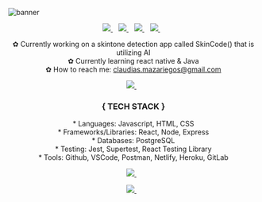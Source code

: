 <!-- <p align="center"> -->
  ![banner](https://res.cloudinary.com/techhire/image/upload/v1621972435/Pink_and_Peach_Technology_LinkedIn_Banner-2_not36p.gif)

<p align='center'>
  
<a href="https://www.linkedin.com/in/claudia-mazariegos/" target="_blank">
    <img src="https://img.shields.io/badge/linkedin-%230077B5.svg?&style=for-the-badge&logo=linkedin&logoColor=cyan" />
  </a>&nbsp;&nbsp;
 
 <a href="https://twitter.com/cmazariegos44" target="_blank">
    <img src="https://img.shields.io/badge/Twitter-1DA1F2?style=for-the-badge&logo=twitter&logoColor=cyan" />        
  </a>&nbsp;&nbsp;
  
 <a href="https://instagram.com/claudiamaza44" target="_blank">
    <img src="https://img.shields.io/badge/instagram-%23E4405F.svg?&style=for-the-badge&logo=instagram&logoColor=cyan" padding='none'/>        
  </a>&nbsp;&nbsp;
  
   <a href="https://claudiatech.com/" target="_blank">
    <img src="https://img.shields.io/badge/-Portfolio-green?&style=for-the-badge&logo=none&logoColor=green" padding='none'/>        
  </a>&nbsp;&nbsp;
  
  
  
 </p> 


<p align='center'>
✿ Currently working on a skintone detection app called SkinCode() that is utilizing AI
<br>
✿  Currently learning react native & Java
<br>
  ✿  How to reach me: <a href = "mailto: claudias.mazariegos@gmail.com">claudias.mazariegos@gmail.com</a>
</p>

 <p float="left" align="center">
<a href="https://github.com/cmazariegos44/github-readme-stats">
  <img src="https://github-readme-stats.vercel.app/api?username=cmazariegos44&theme=pink&count_private=true&show_icons=true&hide=stars,issues" with="40%" />
 </a>&nbsp;&nbsp;
  </p>

<h3 align='center'>{ TECH STACK }</h3> 
<p align="center"> 
* Languages: Javascript, HTML, CSS
</br>
* Frameworks/Libraries: React, Node, Express 
</br>
* Databases: PostgreSQL
</br>
* Testing: Jest, Supertest, React Testing Library
</br>
* Tools: Github, VSCode, Postman, Netlify, Heroku, GitLab
</p>

<p align="center">
 <a href="https://github.com/cmazariegos44/github-readme-stats">
 <img src="https://github-readme-stats.vercel.app/api/top-langs/?username=cmazariegos44&theme=pink&layout=compact" />
 </a>&nbsp;&nbsp;
</p>

<p align="center">
<a href="https://github.com/cmazariegos44/github-readme-streak-stats">
  <img src="https://github-readme-streak-stats.herokuapp.com/?user=cmazariegos44&theme=pink" />
 </a>&nbsp;&nbsp;
</p>




